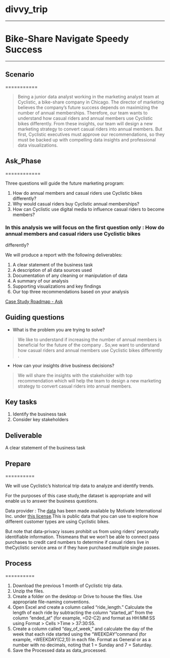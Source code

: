 # divvy_trip
------------

# Bike-Share Navigate Speedy Success
------------------------------------

## Scenario
===========

> Being a junior data analyst working in the marketing analyst team at Cyclistic, a bike-share company in Chicago. The director
of marketing believes the company’s future success depends on maximizing the number of annual memberships. Therefore,
our team wants to understand how casual riders and annual members use Cyclistic bikes differently. From these insights,
our team will design a new marketing strategy to convert casual riders into annual members. But first, Cyclistic executives
must approve our recommendations, so they must be backed up with compelling data insights and professional data
visualizations.


## Ask_Phase
============

Three questions will guide the future marketing program:

1. How do annual members and casual riders use Cyclistic bikes differently?
2. Why would casual riders buy Cyclistic annual memberships?
3. How can Cyclistic use digital media to influence casual riders to become members?


### In this analysis we will focus on the first question only : How do annual members and casual riders use Cyclistic bikes
differently?

We will produce a report with the following deliverables:

1. A clear statement of the business task
2. A description of all data sources used
3. Documentation of any cleaning or manipulation of data
4. A summary of our analysis
5. Supporting visualizations and key findings
6. Our top three recommendations based on your analysis


<ins>Case Study Roadmap - Ask</ins>

Guiding questions
-----------------

* What is the problem you are trying to solve?
> We like to understand if increasing the number of annual members is beneficial for the future of the company . So,we want to understand how casual riders and annual members use Cyclistic bikes differently .

* How can your insights drive business decisions?
>We will share the insights with the stakeholder with top recommendation which will help the team to design a new marketing strategy to convert casual riders into annual members.


Key tasks
---------

1. Identify the business task
2. Consider key stakeholders

Deliverable
-----------

A clear statement of the business task

## Prepare
==========

We will use Cyclistic’s historical trip data to analyze and identify trends.

For the purposes of this case study,the dataset is appropriate and will enable us to answer the business questions. 

Data provider : The [data](https://divvy-tripdata.s3.amazonaws.com/index.html) has been made available by Motivate International Inc. under [this
license](https://ride.divvybikes.com/data-license-agreement).This is public data that you can use to explore how different customer types are using Cyclistic bikes.

But note that data-privacy issues prohibit us from using riders’ personally identifiable information. Thismeans that we won’t be able to connect pass purchases to credit card numbers to determine if casual riders live in theCyclistic service area or if they have purchased multiple single passes.

## Process
==========
1. Download the previous 1 month of Cyclistic trip data.
2. Unzip the files.
3. Create a folder on the desktop or Drive to house the files. Use appropriate file-naming conventions.
4. Open Excel and create a column called “ride_length.” Calculate the length of each ride by subtracting the column “started_at” from the column “ended_at” (for example, =D2-C2) and format as HH:MM:SS using Format > Cells >Time > 37:30:55.
5. Create a column called “day_of_week,” and calculate the day of the week that each ride started using the “WEEKDAY”command (for example, =WEEKDAY(C2,1)) in each file. Format as General or as a number with no decimals, noting that 1 = Sunday and 7 = Saturday.
6. Save the Processed data as data_processed.
